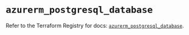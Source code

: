 # `azurerm_postgresql_database`

Refer to the Terraform Registry for docs: [`azurerm_postgresql_database`](https://registry.terraform.io/providers/hashicorp/azurerm/3.102.0/docs/resources/postgresql_database).
